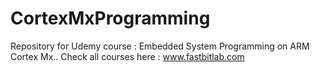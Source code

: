 # CortexMxProgramming
Repository for Udemy course : Embedded System Programming on ARM Cortex Mx..
Check all courses here : www.fastbitlab.com